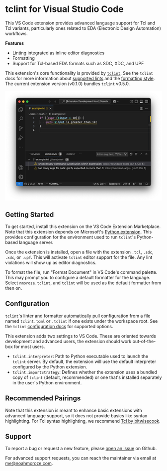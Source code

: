 # tclint for Visual Studio Code

This VS Code extension provides advanced language support for Tcl and Tcl variants,
particularly ones related to EDA (Electronic Design Automation) workflows.

**Features**
- Linting integrated as inline editor diagnostics
- Formatting
- Support for Tcl-based EDA formats such as SDC, XDC, and UPF

This extension's core functionality is provided by [`tclint`][tclint]. See the `tclint`
docs for more information about [supported lints][lint-docs] and the [formatting
style][fmt-docs]. The current extension version (v0.1.0) bundles `tclint` v0.5.0.

![VS Code window showing example Tcl script with two lint errors.](https://raw.githubusercontent.com/nmoroze/tclint-vscode/refs/heads/main/images/example.png)

## Getting Started

To get started, install this extension on the VS Code Extension Marketplace. Note that
this extension depends on Microsoft's [Python extension][ms-python]. This provides
configuration for the environment used to run `tclint`'s Python-based language server.

Once the extension is installed, open a file with the extension `.tcl`, `.sdc`, `.xdc`,
or `.upf`. This will activate `tclint` editor support for the file. Any lint violations
will show up as editor diagnostics.

To format the file, run "Format Document" in VS Code's command palette. This may prompt
you to configure a default formatter for the language. Select `nmoroze.tclint`, and
`tclint` will be used as the default formatter from then on.

## Configuration

`tclint`'s linter and formatter automatically pull configuration from a file named
`tclint.toml` or `.tclint` if one exists under the workspace root. See the `tclint`
[configuration docs][config-docs] for supported options.

This extension adds two settings to VS Code. These are oriented towards development and
advanced users, the extension should work out-of-the-box for most users.

- `tclint.interpreter`: Path to Python executable used to launch the `tclint` server. By
default, the extension will use the default interpreter configured by the Python
extension.
- `tclint.importStrategy`: Defines whether the extension uses a bundled copy of `tclint`
(default, recommended) or one that's installed separately in the user's Python
environment.

## Recommended Pairings

Note that this extension is meant to enhance basic extensions with advanced language
support, so it does not provide basics like syntax highlighting. For Tcl syntax
highlighting, we recommend [Tcl by bitwisecook][bitwisecook-tcl].

## Support

To report a bug or request a new feature, please [open an issue][new-issue] on Github.

For advanced support requests, you can reach the maintainer via email at
[me@noahmoroze.com][email].

[tclint]: https://github.com/nmoroze/tclint
[ms-python]: https://marketplace.visualstudio.com/items?itemName=ms-python.python
[lint-docs]: https://github.com/nmoroze/tclint/blob/v0.5.0/docs/violations.md
[fmt-docs]: https://github.com/nmoroze/tclint/blob/v0.5.0/docs/tclfmt.md
[config-docs]: https://github.com/nmoroze/tclint/blob/v0.5.0/docs/configuration.md
[bitwisecook-tcl]: https://marketplace.visualstudio.com/items?itemName=bitwisecook.tcl
[new-issue]: https://github.com/nmoroze/tclint-vscode/issues/new
[email]: mailto:me@noahmoroze.com
